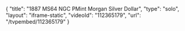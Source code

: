 {
    "title": "1887 MS64 NGC PMint Morgan Silver Dollar",
    "type": "solo",
    "layout": "iframe-static",
    "videoId": "112365179",
    "url": "\/tvpembed\/112365179"
}
